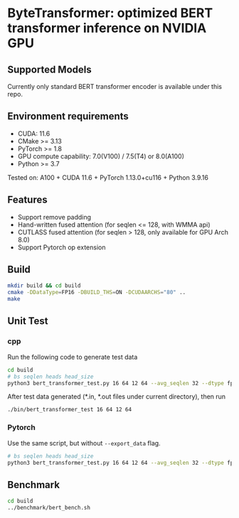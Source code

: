 # ByteTransformer: optimized BERT transformer inference on NVIDIA GPU

## Supported Models

Currently only standard BERT transformer encoder is available under this repo.

## Environment requirements
* CUDA: 11.6
* CMake >= 3.13
* PyTorch >= 1.8
* GPU compute capability: 7.0(V100) / 7.5(T4) or 8.0(A100)
* Python >= 3.7

Tested on: A100 + CUDA 11.6 + PyTorch 1.13.0+cu116 + Python 3.9.16

## Features
* Support remove padding
* Hand-written fused attention (for seqlen <= 128, with WMMA api)
* CUTLASS fused attention (for seqlen > 128, only available for GPU Arch 8.0)
* Support Pytorch op extension

## Build
```bash
mkdir build && cd build
cmake -DDataType=FP16 -DBUILD_THS=ON -DCUDAARCHS="80" ..
make
```

## Unit Test
### cpp
Run the following code to generate test data
```bash
cd build
# bs seqlen heads head_size
python3 bert_transformer_test.py 16 64 12 64 --avg_seqlen 32 --dtype fp16 --export_data
```

After test data generated (*.in, *.out files under current directory), then run
```
./bin/bert_transformer_test 16 64 12 64
```

### Pytorch
Use the same script, but without `--export_data` flag.
```bash
# bs seqlen heads head_size
python3 bert_transformer_test.py 16 64 12 64 --avg_seqlen 32 --dtype fp16
```

## Benchmark
```bash
cd build
../benchmark/bert_bench.sh
```
